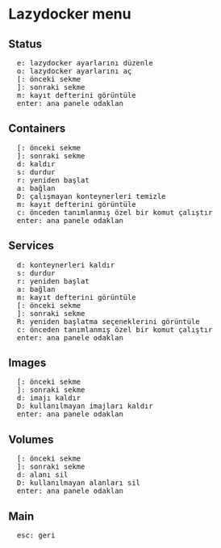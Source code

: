 # Lazydocker menu

## Status

<pre>
  <kbd>e</kbd>: lazydocker ayarlarını düzenle
  <kbd>o</kbd>: lazydocker ayarlarını aç
  <kbd>[</kbd>: önceki sekme
  <kbd>]</kbd>: sonraki sekme
  <kbd>m</kbd>: kayıt defterini görüntüle
  <kbd>enter</kbd>: ana panele odaklan
</pre>

## Containers

<pre>
  <kbd>[</kbd>: önceki sekme
  <kbd>]</kbd>: sonraki sekme
  <kbd>d</kbd>: kaldır
  <kbd>s</kbd>: durdur
  <kbd>r</kbd>: yeniden başlat
  <kbd>a</kbd>: bağlan
  <kbd>D</kbd>: çalışmayan konteynerleri temizle
  <kbd>m</kbd>: kayıt defterini görüntüle
  <kbd>c</kbd>: önceden tanımlanmış özel bir komut çalıştır
  <kbd>enter</kbd>: ana panele odaklan
</pre>

## Services

<pre>
  <kbd>d</kbd>: konteynerleri kaldır
  <kbd>s</kbd>: durdur
  <kbd>r</kbd>: yeniden başlat
  <kbd>a</kbd>: bağlan
  <kbd>m</kbd>: kayıt defterini görüntüle
  <kbd>[</kbd>: önceki sekme
  <kbd>]</kbd>: sonraki sekme
  <kbd>R</kbd>: yeniden başlatma seçeneklerini görüntüle
  <kbd>c</kbd>: önceden tanımlanmış özel bir komut çalıştır
  <kbd>enter</kbd>: ana panele odaklan
</pre>

## Images

<pre>
  <kbd>[</kbd>: önceki sekme
  <kbd>]</kbd>: sonraki sekme
  <kbd>d</kbd>: imajı kaldır
  <kbd>D</kbd>: kullanılmayan imajları kaldır
  <kbd>enter</kbd>: ana panele odaklan
</pre>

## Volumes

<pre>
  <kbd>[</kbd>: önceki sekme
  <kbd>]</kbd>: sonraki sekme
  <kbd>d</kbd>: alanı sil
  <kbd>D</kbd>: kullanılmayan alanları sil
  <kbd>enter</kbd>: ana panele odaklan
</pre>

## Main

<pre>
  <kbd>esc</kbd>: geri
</pre>
